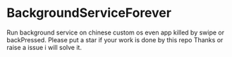 # BackgroundServiceForever
Run background service on chinese custom os even app killed by swipe or backPressed.
Please put a star if your work is done by this repo Thanks or raise a issue i will solve it.
